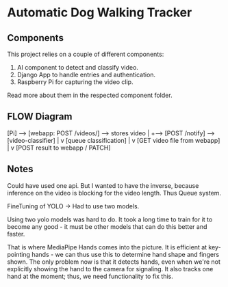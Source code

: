# Automatic Dog Walking Tracker

## Components

This project relies on a couple of different components:

1. AI component to detect and classify video.
2. Django App to handle entries and authentication.
3. Raspberry Pi for capturing the video clip.

Read more about them in the respected component folder.

## FLOW Diagram

[Pi] --> [webapp: POST /videos/] --> stores video
               |
               +--> [POST /notify] --> [video-classifier]
                                           |
                                           v
                                 [queue classification]
                                           |
                                           v
                              [GET video file from webapp]
                                           |
                                           v
                             [POST result to webapp / PATCH]

## Notes

Could have used one api. But I wanted to have the inverse, because inference on the video is blocking for the video length. Thus Queue system.

FineTuning of YOLO -> Had to use two models.

Using two yolo models was hard to do. It took a long time to train for it to become any good - it must be other models that can do this better and faster.

That is where MediaPipe Hands comes into the picture. It is efficient at key-pointing hands - we can thus use this to determine hand shape and fingers shown. The only problem now is that it detects hands, even when we're not explicitly showing the hand to the camera for signaling. It also tracks one hand at the moment; thus, we need functionality to fix this.

